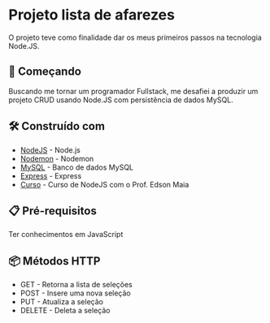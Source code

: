 # Projeto lista de afarezes
O projeto teve como finalidade dar os meus primeiros passos na tecnologia Node.JS.

## 🚀 Começando
Buscando me tornar um programador Fullstack, me desafiei a produzir um projeto CRUD usando Node.JS com persistência de dados MySQL.

## 🛠️ Construído com

* [NodeJS](https://nodejs.org/en/docs/) - Node.js
* [Nodemon](https://www.npmjs.com/package/nodemon) - Nodemon
* [MySQL](https://dev.mysql.com/downloads/workbench/) - Banco de dados MySQL
* [Express](https://expressjs.com/pt-br/) - Express
* [Curso](https://youtu.be/05WeJCU8CJ4) - Curso de NodeJS com o Prof. Edson Maia


## 📋 Pré-requisitos
Ter conhecimentos em JavaScript

## 📦 Métodos HTTP

* GET - Retorna a lista de seleções
* POST - Insere uma nova seleção
* PUT  - Atualiza a seleção
* DELETE - Deleta a seleção
